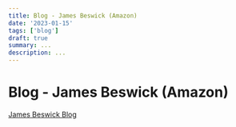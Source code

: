 ```yaml
---
title: Blog - James Beswick (Amazon)
date: '2023-01-15'
tags: ['blog']
draft: true
summary: ...
description: ...
---
```


# Blog - James Beswick (Amazon)

[James Beswick Blog](https://aws.amazon.com/blogs/compute/author/jbeswick/)